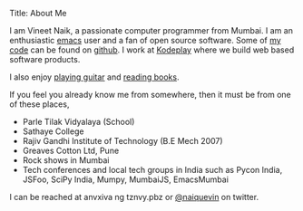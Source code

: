 Title: About Me

I am Vineet Naik, a passionate computer programmer from Mumbai. I am
an enthusiastic [emacs](http://www.gnu.org/software/emacs/) user and a
fan of open source software. Some of [my code](/pages/code.html) can
be found on [github](http://github.com/naiquevin). I work at
[Kodeplay](http://kodeplay.com) where we build web based software
products.

I also enjoy [playing guitar](/pages/music.html) and
[reading books](https://www.goodreads.com/review/list/24556139-vineet-naik?shelf=%23ALL%23).

If you feel you already know me from somewhere, then it must be from
one of these places,

* Parle Tilak Vidyalaya (School)
* Sathaye College
* Rajiv Gandhi Institute of Technology (B.E Mech 2007)
* Greaves Cotton Ltd, Pune
* Rock shows in Mumbai
* Tech conferences and local tech groups in India such as Pycon India,
  JSFoo, SciPy India, Mumpy, MumbaiJS, EmacsMumbai

I can be reached at <email>anvxiva ng tznvy.pbz</email> or
[@naiquevin](http://twitter.com/naiquevin) on twitter.

